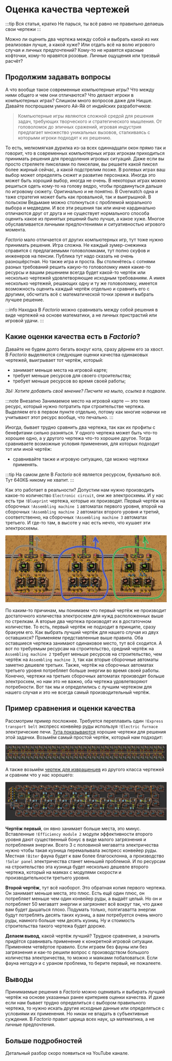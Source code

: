 # Оценка качества чертежей

:::tip Вся статья, кратко
Не парься, ты всё равно не правильно делаешь свои чертежи
:::

Можно ли оценить два чертежа между собой и выбрать какой из них реализован лучше, а какой хуже? Или отдать всё на волю игрового случая и личных предпочтений? Кому-то не нравятся красные кофточки, кому-то нравятся розовые. Личные ощущения или трезвый расчёт?

## Продолжим задавать вопросы

А что вообще такое современные компьютерные игры? Что между ними общего и чем они отличаются? Что делают игроки в компьютерных играх? Слишком много вопросов даже для Ницше. Давайте поспрошаем умного Ай-Яй от индийских разработчиков:

 > Компьютерные игры являются сложной средой для решения задач, требующих творческого и стратегического мышления. От головоломок до эпичных сражений, игровая индустрия предлагает множество уникальных вызовов, сталкиваясь с которыми игроки подходят к их решению.

То есть, мелкомягкая дурилка из-за всех одиннадцати окон прямо так и говорит, что в современных компьютерных играх игрокам приходиться принимать решения для преодоления игровых ситуаций. Даже если вы просто стреляете пикселами по пикселам, вы решаете какой пиксел более жирный сейчас, а какой подстрелим позже. В ролевых играх ваш выбор может определять сюжет и развитие персонажа. Иногда это может быть хороший выбор, иногда не очень. В некоторых играх можно решиться одеть кому-то на голову ведро, чтобы продвинуться дальше по игровому сюжету. Оригинально и не понятно. В Overwatch одна и таже стратегия может быть как провальной, так и выигрышной. В польском Ведьмаке можно столкнуться с проблемой морального выбора и медведем. И все эти решения так или иначе кардинально отличаются друг от друга и не существует нормального способа оценить какое из принятых решений было лучше, а какое хуже. Многое обуславливается личными предпочтениями и ситуативностью игрового момента.

*Factorio* мало отличается от других компьютерных игр, тут тоже нужно принимать решения. Игра сложна. Не каждый зумер-снежинка справится с предлагаемыми головоломками, тут полно скуфов и инженеров на пенсии. Публика тут надо сказать не очень разношёрстная. Но также игра и проста. Вы столкнётесь с сотнями разных требований решить какую-то головоломку имея какие-то ресурсы и вашим решением всегда будет какой-то чертёж или несколько чертежей удовлетворяющие исходным требованиям. А имея несколько чертежей, решающих одну и ту же головоломку, имеется возможность оценить каждый чертёж отдельно и сравнить его с другими, обсчитать всё с математической точки зрения и выбрать лучшее решение.

:::info Находка
В *Factorio* можно сравнивать между собой решения в виде чертежей на основе математики, а не личных пристрастий или игровой удачи.
:::

## Какие оценки качества есть в *Factorio*?

Давайте не будем долго бегать вокруг кота, сразу дёрнем его за хвост. В *Factorio* выделяются следующие оценки качества одинаковых чертежей, выигрывает тот чертёж, который:

* занимает меньше места на игровой карте;
* требует меньше ресурсов для своего строительства;
* требует меньше ресурсов во время своей работы;

*ЗЫ: Хотите добавить своё мнение? Писчите на мыло, ссылка в подвале.*

:::note Внезапно
Занимаемое место на игровой карте — это тоже ресурс, который нужно потратить при строительстве чертежа. Выделяем его в первом пункте отдельно, потому как многие новички не учитывают этот ресурс вообще, что печально.
:::

Иногда, бывает трудно сравнить два чертежа, так как их профиты с бенефитами сильно разняться. У одного чертежа может быть что-то хорошее одно, а у другого чертежа что-то хорошее другое. Тогда сравниваете возможные условия применения, для которых подходит тот или иной чертёж:

* сравнивайте также и игровую ситуацию, где можно чертежи применять.

:::tip На самом деле
В *Factorio* всё является ресурсом, буквально всё. Тут 640КБ никому не хватит.
:::

Как это работает в реальности? Допустим нам нужно производить какое-то количество `Electronic circuit`, они же электросхемы. И у нас есть три `!Blueprint` чертежа, которые их производят. Первый чертёж на сборочных `!Assembling machine 1` автоматах первого уровня, второй на сборочных `!Assembling machine 2` автоматах второго уровня и третий, соответственно, на сборочных `!Assembling machine 3` автоматах третьего. И где-то там, в высоте у нас есть нечто, что кушает эти электросхемы.

![Три простых примера производства электросхем](./QualityAssessment.01.jpg)

По каким-то причинам, мы понимаем что первый чертёж не производит достаточного количества электросхем для нужд расположенных выше по стрелкам. А вторые два чертежа производят их в достаточном количестве. То есть, первый чертёж не подходит в принципе, сразу бракуем его. Как выбрать лучший чертёж для нашего случая из двух оставшихся? Применяем представленные выше правила. Оба оставшиеся чертежа занимают одинаковое место, тут всё сходится. А вот по требуемым ресурсам на строительство, средний чертёж на `Assembling machine 2` требует меньше ресурсов на строительство, чем чертёж на `Assembling machine 3`, так как вторые сборочные автоматы заметно дешевле третьих. Также, чертёж на сборочных автоматах третьего уровня потребляет больше энергии во время своей работы. Конечно, чертежи на третьих сборочных автоматах производят больше электросхем, но нам это не важно, оба чертежа удовлетворяют потребности. Вот так мы и определились с лучшим чертежом для нашего случая и это не всегда самый производительный чертёж.

## Пример сравнения и оценки качества

Рассмотрим пример посложнее. Требуется переплавить один `!Express transport belt` экспресс конвейер руды используя `!Electric furnace` электрические печи. [Тута показываются](../RawResourcesProcessing/README.md#после-запуска-первого-спутника) хорошие чертежи для решения этой задачки. Возьмём самый простой чертёж, который нам подходит:

![Плавим электрическими печами](../RawResourcesProcessing/images/RawProcessing.15.jpg)

А также возьмём [чертеж для извращенцев](../RawResourcesProcessing/BigOreFoundry.md#плавим-руду-большими-кузницами) из другого класса чертежей и сравним что у нас хорошего:

![Плавим электрическими печами с модулями](../RawResourcesProcessing/images/BigOreFoundry.01.jpg)

**Чертёж первый**, он явно занимает больше места, это минус. Вставленные `!Efficiency module 2` модули эффективности второго уровня дают существенный бонус в виде малого загрязнения и потребления энергии. Всего 3 с половиной мегаватта электричества нужно чтобы такая кузница перемалывала экспресс конвейер руды. Местная `!Biter` фауна будет к вам более благосклонна, а производство `!Solar panel` электричества станет меньшей проблемой. И по ресурсам на строительство эта кузница будет несколько дешевле второго чертежа, который на маяках с модулями скорости и производительности третьего уровня.

**Второй чертёж**, тут всё наоборот. Это обратная копия первого чертежа. Он занимает меньше места, это плюс.  Есть ещё один плюс, он потребляет меньше чем один конвейер руды, а выдаёт целый. Но он и потребляет 50 мегаватт энергии и загрязняет всё вокруг так, что даже вам будет дышаться плохо. Подумать только, полгигаватта энергии будут потреблять десять таких кузниц, а вам потребуется очень много руды, намного больше чем десять кузниц. Ну и стоимость строительства такого чертежа будет дороже.

**Делаем вывод**, какой чертёж лучший? Трудное сравнение, а значить придётся сравнивать применение к конкретной игровой ситуации. Применяем четвёртое правило. Если играем без фауны или без загрязнения и как-то решили вопрос с производством большого количества электричества, то можно и маяками побаловаться. Если фауна негодуэ и с ураном проблема, то берите первый, не пожалеете.

## Выводы

Принимаемые решения в *Factorio* можно оценивать и выбирать лучший чертёж на основе указанных ранее критериев оценки качества. И даже если нам бывает трудно определиться с выбором правильного чертежа, то нужно искать другие исходные данные или определяться с условиями их применения. Но никак не впадать в субъективные суждения. В *Fаctorio* правит царица всех наук, цэ математика, а не личные предпочтения.

## Больше подробностей

Детальный разбор скоро появиться на YouTube канале.
